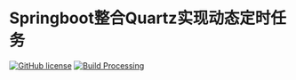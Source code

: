 # Springboot整合Quartz实现动态定时任务

[![GitHub license](https://img.shields.io/badge/license-Apache%202-blue.svg)](./LICENSE)
[![Build Processing](https://img.shields.io/appveyor/build/redlix/demo)]()

